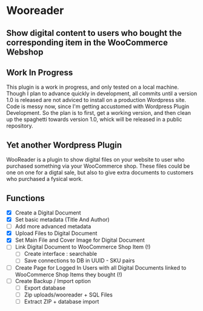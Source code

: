 # Wooreader
## Show digital content to users who bought the corresponding item in the WooCommerce Webshop
## Work In Progress 
This plugin is a work in progress, and only tested on a local machine.
Though I plan to advance quickly in development, all commits until a version 1.0 is released are not adviced to install on a production Wordpress site.
Code is messy now, since I'm getting accustomed with Wordpress Plugin Development. So the plan is to first, get a working version, and then clean up the spaghetti towards version 1.0, whick will be released in a public repository.
## Yet another Wordpress Plugin
WooReader is a plugin to show digital files on your website to user who purchased something via your WooCommerce shop.
These files could be one on one for a digtal sale, but also to give extra documents to customers who purchased a fysical work.
## Functions
 - [x] Create a Digital Document
 - [x] Set basic metadata (Title And Author)
 - [ ] Add more advanced metadata
 - [x] Upload Files to Digital Document
 - [x] Set Main File and Cover Image for Digital Document
 - [ ] Link Digital Document to WooCommerce Shop Item (!)
 	- [ ] Create interface : searchable
 	- [ ] Save connections to DB in UUID - SKU pairs
 - [ ] Create Page for Logged In Users with all Digital Documents linked to WooCommerce Shop Items they bought (!)
 - [ ] Create Backup / Import option
 	- [ ] Export database
 	- [ ] Zip uploads/wooreader + SQL Files
 	- [ ] Extract ZIP + database import
